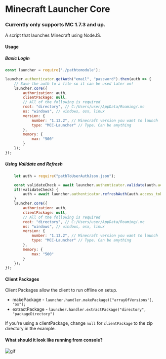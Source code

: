 # Minecraft Launcher Core
### Currently only supports MC 1.7.3 and up.

A script that launches Minecraft using NodeJS.

#### Usage

##### Basic Login
```javascript
const launcher = require('./pathtomodule');

launcher.authenticator.getAuth("email", "password").then(auth => {
    // Save the auth to a file so it can be used later on!
    launcher.core({
        authorization: auth,
        clientPackage: null,
	    // All of the following is required
        root: "directory", // C:/Users/user/AppData/Roaming/.mc
        os: "windows", // windows, osx, linux
        version: {
            number: "1.13.2", // Minecraft version you want to launch
            type: "MCC-Launcher" // Type. Can be anything
        },
        memory: {
            max: "500"
        }
    });
});
```

##### Using Validate and Refresh

```javascript
    let auth = require("pathToUserAuthJson.json");

    const validateCheck = await launcher.authenticator.validate(auth.access_token); // required arguments.
    if(!validateCheck) {
        auth = await launcher.authenticator.refreshAuth(auth.access_token, auth.client_token, auth.selected_profile); // required arguments.
    }
    launcher.core({
        authorization: auth,
        clientPackage: null,
	    // All of the following is required
        root: "directory", // C:/Users/user/AppData/Roaming/.mc
        os: "windows", // windows, osx, linux
        version: {
            number: "1.13.2", // Minecraft version you want to launch
            type: "MCC-Launcher" // Type. Can be anything
        },
        memory: {
            max: "500"
        }
    });
});
```

#### Client Packages

Client Packages allow the client to run offline on setup.

* makePackage - `launcher.handler.makePackage(["arrayOfVersions"], "os");`
* extractPackage - `launcher.handler.extractPackage("directory", "packageDirectory")`

If you're using a clientPackage, change `null` for `clientPackage` to the zip directory in the example.



#### What should it look like running from console?

![gif](https://pierce.is-serious.business/7d91a7.gif)
